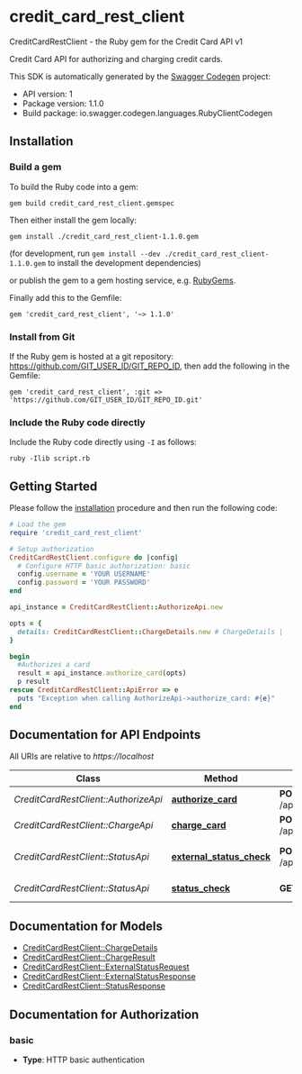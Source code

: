 # credit_card_rest_client

CreditCardRestClient - the Ruby gem for the Credit Card API v1

Credit Card API for authorizing and charging credit cards.

This SDK is automatically generated by the [Swagger Codegen](https://github.com/swagger-api/swagger-codegen) project:

- API version: 1
- Package version: 1.1.0
- Build package: io.swagger.codegen.languages.RubyClientCodegen

## Installation

### Build a gem

To build the Ruby code into a gem:

```shell
gem build credit_card_rest_client.gemspec
```

Then either install the gem locally:

```shell
gem install ./credit_card_rest_client-1.1.0.gem
```
(for development, run `gem install --dev ./credit_card_rest_client-1.1.0.gem` to install the development dependencies)

or publish the gem to a gem hosting service, e.g. [RubyGems](https://rubygems.org/).

Finally add this to the Gemfile:

    gem 'credit_card_rest_client', '~> 1.1.0'

### Install from Git

If the Ruby gem is hosted at a git repository: https://github.com/GIT_USER_ID/GIT_REPO_ID, then add the following in the Gemfile:

    gem 'credit_card_rest_client', :git => 'https://github.com/GIT_USER_ID/GIT_REPO_ID.git'

### Include the Ruby code directly

Include the Ruby code directly using `-I` as follows:

```shell
ruby -Ilib script.rb
```

## Getting Started

Please follow the [installation](#installation) procedure and then run the following code:
```ruby
# Load the gem
require 'credit_card_rest_client'

# Setup authorization
CreditCardRestClient.configure do |config|
  # Configure HTTP basic authorization: basic
  config.username = 'YOUR USERNAME'
  config.password = 'YOUR PASSWORD'
end

api_instance = CreditCardRestClient::AuthorizeApi.new

opts = { 
  details: CreditCardRestClient::ChargeDetails.new # ChargeDetails | 
}

begin
  #Authorizes a card
  result = api_instance.authorize_card(opts)
  p result
rescue CreditCardRestClient::ApiError => e
  puts "Exception when calling AuthorizeApi->authorize_card: #{e}"
end

```

## Documentation for API Endpoints

All URIs are relative to *https://localhost*

Class | Method | HTTP request | Description
------------ | ------------- | ------------- | -------------
*CreditCardRestClient::AuthorizeApi* | [**authorize_card**](docs/AuthorizeApi.md#authorize_card) | **POST** /api/creditcard/v1/authorize | Authorizes a card
*CreditCardRestClient::ChargeApi* | [**charge_card**](docs/ChargeApi.md#charge_card) | **POST** /api/creditcard/v1/charge | Charges a credit card
*CreditCardRestClient::StatusApi* | [**external_status_check**](docs/StatusApi.md#external_status_check) | **POST** /api/creditcard/status/external | Check external API status
*CreditCardRestClient::StatusApi* | [**status_check**](docs/StatusApi.md#status_check) | **GET** /api/creditcard/status | API status check


## Documentation for Models

 - [CreditCardRestClient::ChargeDetails](docs/ChargeDetails.md)
 - [CreditCardRestClient::ChargeResult](docs/ChargeResult.md)
 - [CreditCardRestClient::ExternalStatusRequest](docs/ExternalStatusRequest.md)
 - [CreditCardRestClient::ExternalStatusResponse](docs/ExternalStatusResponse.md)
 - [CreditCardRestClient::StatusResponse](docs/StatusResponse.md)


## Documentation for Authorization


### basic

- **Type**: HTTP basic authentication

